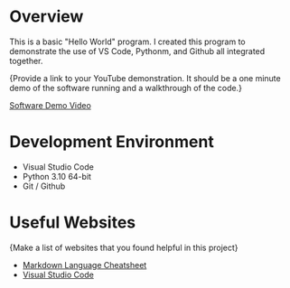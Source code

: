 # Overview

This is a basic "Hello World" program. I created this program to demonstrate the use of VS Code, Pythonm, and Github all integrated together.

{Provide a link to your YouTube demonstration.  It should be a one minute demo of the software running and a walkthrough of the code.}

[Software Demo Video](http://youtube.link.goes.here)

# Development Environment

* Visual Studio Code
* Python 3.10 64-bit
* Git / Github

# Useful Websites

{Make a list of websites that you found helpful in this project}
* [Markdown Language Cheatsheet](https://www.markdownguide.org/cheat-sheet/)
* [Visual Studio Code](https://code.visualstudio.com)
